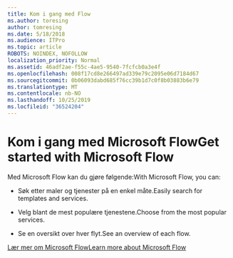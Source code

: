 ```yaml
---
title: Kom i gang med Flow
ms.author: toresing
author: tomresing
ms.date: 5/18/2018
ms.audience: ITPro
ms.topic: article
ROBOTS: NOINDEX, NOFOLLOW
localization_priority: Normal
ms.assetid: 46adf2ae-f55c-4ae5-9540-7fcfcb0a3e4f
ms.openlocfilehash: 008f17cd8e266497ad339e79c2095e06d7184d67
ms.sourcegitcommit: 0b06093dabd685f76cc39b1d7c0f8b03883b6e79
ms.translationtype: MT
ms.contentlocale: nb-NO
ms.lasthandoff: 10/25/2019
ms.locfileid: "36524204"
---
```

# <a name="get-started-with-microsoft-flow"></a><span data-ttu-id="aae30-102">Kom i gang med Microsoft Flow</span><span class="sxs-lookup"><span data-stu-id="aae30-102">Get started with Microsoft Flow</span></span>

<span data-ttu-id="aae30-103">Med Microsoft Flow kan du gjøre følgende:</span><span class="sxs-lookup"><span data-stu-id="aae30-103">With Microsoft Flow, you can:</span></span>
  
- <span data-ttu-id="aae30-104">Søk etter maler og tjenester på en enkel måte.</span><span class="sxs-lookup"><span data-stu-id="aae30-104">Easily search for templates and services.</span></span>
    
- <span data-ttu-id="aae30-105">Velg blant de mest populære tjenestene.</span><span class="sxs-lookup"><span data-stu-id="aae30-105">Choose from the most popular services.</span></span>
    
- <span data-ttu-id="aae30-106">Se en oversikt over hver flyt.</span><span class="sxs-lookup"><span data-stu-id="aae30-106">See an overview of each flow.</span></span>
    
[<span data-ttu-id="aae30-107">Lær mer om Microsoft Flow</span><span class="sxs-lookup"><span data-stu-id="aae30-107">Learn more about Microsoft Flow</span></span>](https://go.microsoft.com/fwlink/?linkid=874446)
  

